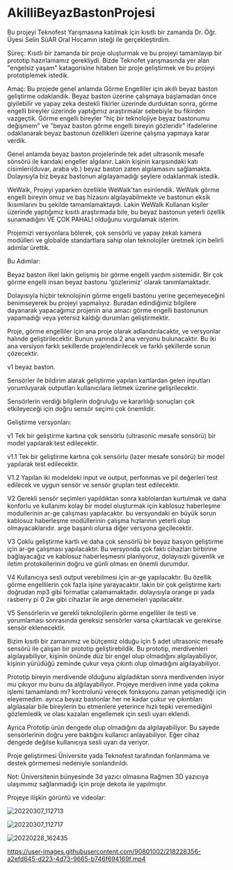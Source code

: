 # AkilliBeyazBastonProjesi
 Bu projeyi Teknofest Yarışmasına katılmak için kısıtlı bir zamanda Dr. Öğr. Üyesi Selin SüAR Oral Hocamın isteği ile gerçekleştirdim.
 
 Süreç: Kısıtlı bir zamanda bir proje oluşturmak ve bu projeyi tamamlayıp bir prototip hazırlamamız gerekliydi. Bizde Teknofet yarışmasında yer alan "engelsiz yaşam" katagorisine hitaben bir proje geliştirmek ve bu projeyi prototiplemek istedik.
 
 Amaç: Bu projede genel anlamda Görme Engelliler için akıllı beyaz baston geliştirme odaklandık. Beyaz baston üzerine çalışmaya başlamadan önce giyilebilir ve yapay zeka destekli fikirler üzerinde durduktan sonra, görme engelli bireyler üzerinde yaptığımız araştırmalar sebebiyle bu fikirden vazgeçtik. Görme engelli bireyler "hiç bir teknolojiye beyaz bastonumu değişmem" ve "beyaz baston görme engelli bireyin gözleridir" ifadelerine odaklanarak beyaz bastonun özellikleri üzerine çalışma yapmaya karar verdik.
 
 Genel anlamda beyaz baston projelerinde tek adet ultrasonik mesafe sönsörü ile karıdaki engeller algılanır. Lakin kişinin karşısındaki katı cisimleri(duvar, araba vb.) beyaz baston zaten algılamasını sağlamakta. Dolayısıyla biz beyaz bastonun algılayamadığı şeylere odaklanmak istedik.
 
 WeWalk, Projeyi yaparken özellikle WeWalk'tan esinlendik. WeWalk görme engelli bireyin omuz ve baş hizasını algılayabilmekte ve bastonun eksik lkısımlarını bu şekilde tamamlamaktaydı. Lakin WeWalk Kullanan kişiler üzerinde yaptığımız kısıtlı araştırmada bile, bu beyaz bastonun yeterli özellik sunamadığını VE ÇOK PAHALI olduğunu vurgulamak isterim.
 
 Projemizi versyonlara bölerek, çok sensörlü ve yapay zekalı kamera modülleri ve globalde standartlara sahip olan teknolojiler üretmek için belirli adımlar ürettik. 
 
 Bu Adımlar:
 
 Beyaz baston ilkel lakin gelişmiş bir görme engelli yardım sistemidir. Bir çok görme engelli
insan beyaz bastonu 'gözlerimiz' olarak tanımlamaktadır.

Dolayısıyla hiçbir teknolojinin görme engelli bastonu yerine geçemeyeceğini benimseyerek
bu projeyi yapmalıyız. Buradan edindiğimiz bilgilere dayanarak yapacağımız projenin 
ana amacı görme engelli bastonunun yapamadığı veya yetersiz kaldığı durumları geliştirmektir.

Proje, görme engelliler için ana proje olarak adlandırılacaktır, ve versyonlar halınde geliştirilecektir.
Bunun yanında 2 ana veryonu bulunacaktır. Bu iki ana versiyon farklı sekillerde projelendirilecek ve
farklı şekillerde sorun çözecektir.

v1 beyaz baston.

Sensörler ile bildirim alarak geliştirme yapılan kartlardan gelen inputları yorumluyarak outputları kullanıcılara
iletmek üzerine gelişrilecektir. 

Sensörlerin verdiği bilgilerin doğruluğu ve kararlılığı sonuçları çok etkileyeceği için doğru sensör seçimi çok önemlidir.


Geliştirme versyonları:

v1 Tek bir geliştirme kartına çok sensörlu (ultrasonic mesafe sonsörü) bir model yapılarak
 test edilecektir.

v1.1 Tek bir geliştirme kartına çok sensörlu (lazer mesafe sonsörü) bir model yapılarak
 test edilecektir.

V1.2 Yapılan iki modeldeki input ve output, perfonmas ve pil değerleri test edilecek ve
 uygun sensör ve sensör grupları test edilecektir.

V2 Gerekli sensör seçimleri yapıldıktan sonra kablolardan kurtulmak ve daha konforlu ve
 kullanımı kolay bir model oluşturmak için kablosuz haberleşme modullerinin ar-ge
 çalışması yapılacaktır. bu versyondaki en büyük sorun kablosuz haberleşme modüllerinin çalışma
 hızlarının yeterli olup olmayacaklarıdır. arge başarılı olursa diğer versyona geçilecektir.

V3 Çoklu geliştirme kartlı ve daha çok sensörlü bir beyaz basyon geliştirme için ar-ge çalışması 
 yapılacaktır. Bu versyonda çok faklı cihazları birbirine bağlayacağız ve kablosuz haberleşmesni
 planlıyoruz, dolayısızlı güvenlik ve iletim protoköllerinin doğru ve günli olması
 en önemli durumdur.

V4 Kullanıcıya sesli output verebilmesi için ar-ge yapılacaktır. Bu özellik görme engellilerin 
 çok fazla işine yarayacaktır. lakin bir çok geliştirme kartı doğrudan mp3 gibi formatlar 
çalamamaktadır. dolayısıyla orange pi yada rasberry pi 0 2w gibi cihazlar ile arge denemeleri yapılacaktır.

V5 Sensörlerin ve gerekli teknolojilerin görme engelliler ile testi ve yorumlaması sonrasında
 gereksiz sensörler varsa çıkartılacak ve gerekirse sensör eklenecektir.

Bizim kısıtlı bir zamanımız ve bütçemiz olduğu için 5 adet ultrasonic mesafe sensörü ile çalışan bir prototip geliştirebildik. Bu prototip, merdivenleri algılayabiliyor, kişinin önünde düz bir engel olup olmadığını algılayabiliyor, kişinin yürüdüğü zeminde çukur veya çıkıntı olup olmadığını algılayabiliyor.

Prototip bireyin merdivende olduğunu algıladıktan sonra merdivenden iniyor mu çıkıyor mu bunu da alğılayabiliyor. Projeye merdiven inme yada çokma işlemi tamamlandı mı? kontrolunü vereçek fonksyonu zaman yetişmediği için eleyemedim. ayrıca beyaz bastonlar her ne kadar çukur ve çıkıntıları algılasalar bile bireylerin bu etmenlere yeterince hızlı tepki veremediğini gözlemledik ve olası kazaları engellemek için sesli uyarı eklendi.

Ayrıca Prototip ürün dengede olup olmadığını da algılayabiliyor. Bu sayede sensörlerinin doğru yere baktığını kullanıcı anlayabiliyor. Eğer cihaz dengede değilse kullanıcıya sesli uyarı da veriyor.

Proje geliştirmesi Üniversite yada Teknofest tarafından fonlanmama ve destek görmemesi nedeniyle sonlandırıldı.

Not: Üniversitenin bünyesinde 3d yazıcı olmasına Rağmen 3D yazıcıya ulaşımımız sağlanmadığı için proje dekota ile yapılmıştır.

Projeye ilişkin görüntü ve videolar:

![20220307_112713](https://user-images.githubusercontent.com/90801002/218228055-e46c74a7-36a6-47cd-892b-98a01a852093.jpg)

![20220307_112717](https://user-images.githubusercontent.com/90801002/218228116-a8c92800-cfdd-45cf-adad-0987c65e9bce.jpg)

![20220228_162435](https://user-images.githubusercontent.com/90801002/218228751-b298e677-5723-48ed-acf4-a8d0f5e6eb49.jpg)


https://user-images.githubusercontent.com/90801002/218228356-a2efd645-d223-4d73-9665-b746f694169f.mp4




